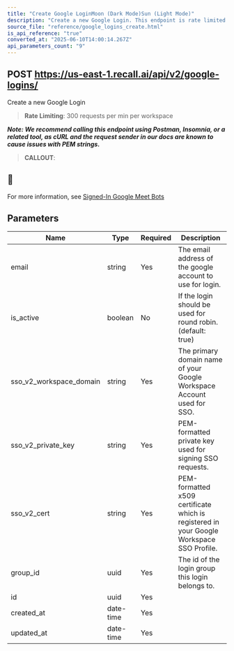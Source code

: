 ```yaml
---
title: "Create Google LoginMoon (Dark Mode)Sun (Light Mode)"
description: "Create a new Google Login. This endpoint is rate limited to: 300 requests per min per workspace"
source_file: "reference/google_logins_create.html"
is_api_reference: "true"
converted_at: "2025-06-10T14:00:14.267Z"
api_parameters_count: "9"
---
```

## POST https://us-east-1.recall.ai/api/v2/google-logins/

Create a new Google Login

> **Rate Limiting**: 300 requests per min per workspace

***Note: We recommend calling this endpoint using Postman, Insomnia, or a related tool, as cURL and the request sender in our docs are known to cause issues with PEM strings.***

> **CALLOUT**:

## 📘

For more information, see [Signed-In Google Meet Bots](/docs/google-meet-login-getting-started)
## Parameters

| Name | Type | Required | Description |
| --- | --- | --- | --- |
| email | string | Yes | The email address of the google account to use for login. |
| is_active | boolean | No | If the login should be used for round robin. (default: true) |
| sso_v2_workspace_domain | string | Yes | The primary domain name of your Google Workspace Account used for SSO. |
| sso_v2_private_key | string | Yes | PEM-formatted private key used for signing SSO requests. |
| sso_v2_cert | string | Yes | PEM-formatted x509 certificate which is registered in your Google Workspace SSO Profile. |
| group_id | uuid | Yes | The id of the login group this login belongs to. |
| id | uuid | Yes |  |
| created_at | date-time | Yes |  |
| updated_at | date-time | Yes |  |
